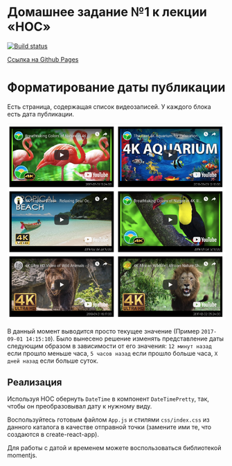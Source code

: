 # Домашнее задание №1 к лекции «HOC»

[![Build status](https://ci.appveyor.com/api/projects/status/ps8lxkps78relmne?svg=true)](https://ci.appveyor.com/project/yuriyvyatkin/ra-hw-7-1-time)

[Ссылка на Github Pages](https://yuriyvyatkin.github.io/ra-hw-7.1-time/)

Форматирование даты публикации
===

Есть страница, содержащая список видеозаписей.
У каждого блока есть дата публикации.

![Relative Time](./assets/time.png)

В данный момент выводится просто текущее значение (Пример `2017-09-01 14:15:10`).
Было вынесено решение изменять представление даты следующим образом в зависимости от его значения:
`12 минут назад` если прошло меньше часа, `5 часов назад` если прошло больше часа, `X дней назад` если больше суток.

## Реализация

Используя HOC обернуть `DateTime` в компонент `DateTimePretty`, так, чтобы он преобразовывал дату к нужному виду.

Воспользуйтесь готовым файлом `App.js` и стилями `css/index.css` из данного каталога в качестве отправной точки (замените ими те, что создаются в create-react-app).

Для работы с датой и временем можете воспользоваться библиотекой momentjs.
